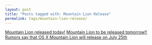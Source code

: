 ```yaml
---
layout: post
title: "Posts tagged with: Mountain Lion Release"
permalink: tags/mountain-lion-release/
---
```

[Mountain Lion released today!](/2012/07/mountain-lion-released-today)
[Mountain Lion to be released tomorrow!!](/2012/07/mountain-lion-to-be-released-tomorrow)
[Rumors say that OS X Mountain Lion will release on July 25th](/2012/07/rumors-say-that-os-x-mountain-lion-will)
